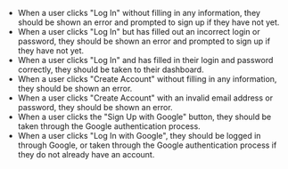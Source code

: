 <!-- Unit Testing -->

- When a user clicks "Log In" without filling in any information, they should be shown an error and prompted to sign up if they have not yet.
- When a user clicks "Log In" but has filled out an incorrect login or password, they should be shown an error and prompted to sign up if they have not yet.
- When a user clicks "Log In" and has filled in their login and password correctly, they should be taken to their dashboard.
- When a user clicks "Create Account" without filling in any information, they should be shown an error.
- When a user clicks "Create Account" with an invalid email address or password, they should be shown an error.
- When a user clicks the "Sign Up with Google" button, they should be taken through the Google authentication process.
- When a user clicks "Log In with Google", they should be logged in through Google, or taken through the Google authentication process if they do not already have an account.


<!-- Integration Testing -->

<!-- Functional Testing -->

<!-- Acceptance Testing -->




